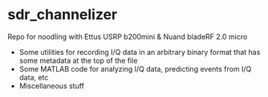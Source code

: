 # sdr_channelizer
Repo for noodling with Ettus USRP b200mini & Nuand bladeRF 2.0 micro
- Some utilities for recording I/Q data in an arbitrary binary format that has some metadata at the top of the file
- Some MATLAB code for analyzing I/Q data, predicting events from I/Q data, etc
- Miscellaneous stuff
